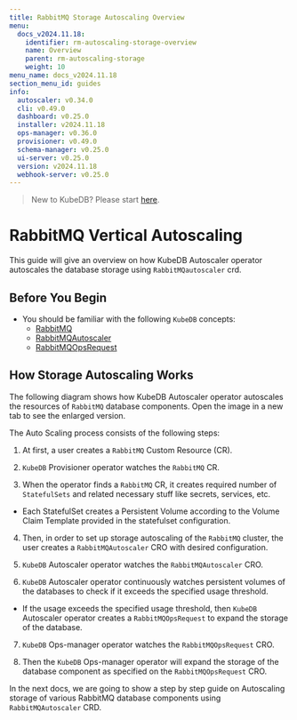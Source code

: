 ```yaml
---
title: RabbitMQ Storage Autoscaling Overview
menu:
  docs_v2024.11.18:
    identifier: rm-autoscaling-storage-overview
    name: Overview
    parent: rm-autoscaling-storage
    weight: 10
menu_name: docs_v2024.11.18
section_menu_id: guides
info:
  autoscaler: v0.34.0
  cli: v0.49.0
  dashboard: v0.25.0
  installer: v2024.11.18
  ops-manager: v0.36.0
  provisioner: v0.49.0
  schema-manager: v0.25.0
  ui-server: v0.25.0
  version: v2024.11.18
  webhook-server: v0.25.0
---
```


> New to KubeDB? Please start [here](/docs/v2024.11.18/README).

# RabbitMQ Vertical Autoscaling

This guide will give an overview on how KubeDB Autoscaler operator autoscales the database storage using `RabbitMQautoscaler` crd.

## Before You Begin

- You should be familiar with the following `KubeDB` concepts:
  - [RabbitMQ](/docs/v2024.11.18/guides/rabbitmq/concepts/rabbitmq)
  - [RabbitMQAutoscaler](/docs/v2024.11.18/guides/rabbitmq/concepts/autoscaler)
  - [RabbitMQOpsRequest](/docs/v2024.11.18/guides/rabbitmq/concepts/opsrequest)

## How Storage Autoscaling Works

The following diagram shows how KubeDB Autoscaler operator autoscales the resources of `RabbitMQ` database components. Open the image in a new tab to see the enlarged version.


The Auto Scaling process consists of the following steps:

1. At first, a user creates a `RabbitMQ` Custom Resource (CR).

2. `KubeDB` Provisioner  operator watches the `RabbitMQ` CR.

3. When the operator finds a `RabbitMQ` CR, it creates required number of `StatefulSets` and related necessary stuff like secrets, services, etc.

- Each StatefulSet creates a Persistent Volume according to the Volume Claim Template provided in the statefulset configuration.

4. Then, in order to set up storage autoscaling of the `RabbitMQ` cluster, the user creates a `RabbitMQAutoscaler` CRO with desired configuration.

5. `KubeDB` Autoscaler operator watches the `RabbitMQAutoscaler` CRO.

6. `KubeDB` Autoscaler operator continuously watches persistent volumes of the databases to check if it exceeds the specified usage threshold.
- If the usage exceeds the specified usage threshold, then `KubeDB` Autoscaler operator creates a `RabbitMQOpsRequest` to expand the storage of the database. 
   
7. `KubeDB` Ops-manager operator watches the `RabbitMQOpsRequest` CRO.

8. Then the `KubeDB` Ops-manager operator will expand the storage of the database component as specified on the `RabbitMQOpsRequest` CRO.

In the next docs, we are going to show a step by step guide on Autoscaling storage of various RabbitMQ database components using `RabbitMQAutoscaler` CRD.
